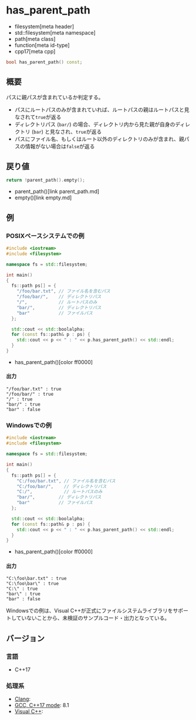 # has_parent_path
* filesystem[meta header]
* std::filesystem[meta namespace]
* path[meta class]
* function[meta id-type]
* cpp17[meta cpp]

```cpp
bool has_parent_path() const;
```

## 概要
パスに親パスが含まれているか判定する。

- パスにルートパスのみが含まれていれば、ルートパスの親はルートパスと見なされて`true`が返る
- ディレクトリパス (`bar/`) の場合、ディレクトリ内から見た親が自身のディレクトリ (`bar`) と見なされ、`true`が返る
- パスにファイル名、もしくはルート以外のディレクトリのみが含まれ、親パスの情報がない場合は`false`が返る


## 戻り値
```cpp
return !parent_path().empty();
```
* parent_path()[link parent_path.md]
* empty()[link empty.md]


## 例
### POSIXベースシステムでの例
```cpp example
#include <iostream>
#include <filesystem>

namespace fs = std::filesystem;

int main()
{
  fs::path ps[] = {
    "/foo/bar.txt", // ファイル名を含むパス
    "/foo/bar/",    // ディレクトリパス
    "/",            // ルートパスのみ
    "bar/",         // ディレクトリパス
    "bar"           // ファイルパス
  };

  std::cout << std::boolalpha;
  for (const fs::path& p : ps) {
    std::cout << p << " : " << p.has_parent_path() << std::endl;
  }
}
```
* has_parent_path()[color ff0000]

#### 出力
```
"/foo/bar.txt" : true
"/foo/bar/" : true
"/" : true
"bar/" : true
"bar" : false
```


### Windowsでの例
```cpp example
#include <iostream>
#include <filesystem>

namespace fs = std::filesystem;

int main()
{
  fs::path ps[] = {
    "C:/foo/bar.txt", // ファイル名を含むパス
    "C:/foo/bar/",    // ディレクトリパス
    "C:/",            // ルートパスのみ
    "bar/",         // ディレクトリパス
    "bar"           // ファイルパス
  };

  std::cout << std::boolalpha;
  for (const fs::path& p : ps) {
    std::cout << p << " : " << p.has_parent_path() << std::endl;
  }
}
```
* has_parent_path()[color ff0000]

#### 出力
```
"C:\foo\bar.txt" : true
"C:\foo\bar\" : true
"C:\" : true
"bar\" : true
"bar" : false
```

Windowsでの例は、Visual C++が正式にファイルシステムライブラリをサポートしていないことから、未検証のサンプルコード・出力となっている。


## バージョン
### 言語
- C++17

### 処理系
- [Clang](/implementation.md#clang):
- [GCC, C++17 mode](/implementation.md#gcc): 8.1
- [Visual C++](/implementation.md#visual_cpp):
